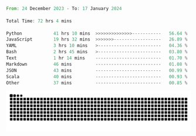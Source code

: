 <!--START_SECTION:waka-->

```rust
From: 24 December 2023 - To: 17 January 2024

Total Time: 72 hrs 4 mins

Python            41 hrs 10 mins  >>>>>>>>>>>>>>-----------   56.64 %
JavaScript        19 hrs 32 mins  >>>>>>>------------------   26.89 %
YAML              3 hrs 10 mins   >------------------------   04.36 %
Bash              2 hrs 45 mins   >------------------------   03.80 %
Text              1 hr 14 mins    -------------------------   01.70 %
Markdown          46 mins         -------------------------   01.08 %
JSON              43 mins         -------------------------   00.99 %
Scala             40 mins         -------------------------   00.93 %
Other             37 mins         -------------------------   00.85 %
```

<!--END_SECTION:waka-->


<picture>
  <source media="(prefers-color-scheme: dark)" srcset="https://raw.githubusercontent.com/jeerawut97/jeerawut97/output/github-contribution-grid-snake.svg">
  <img alt="github contribution grid snake animation" src="https://raw.githubusercontent.com/jeerawut97/jeerawut97/output/github-contribution-grid-snake.svg">
</picture>
